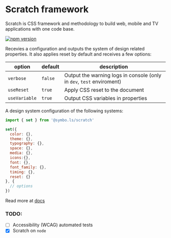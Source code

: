 # Scratch framework

Scratch is CSS framework and methodology to build web, mobile and TV applications with one code base. 

[![npm version](https://badge.fury.io/js/%40rackai%2Fscratch.svg)](https://badge.fury.io/js/%40rackai%2Fscratch)

Recevies a configuration and outputs the system of design related properties. It also applies reset by default and receives a few options:

| option | default | description |
| --- | --- | --- |
| `verbose` | `false` | Output the warning logs in console (only in `dev`, `test` enviroment) |
| `useReset` | `true` | Apply CSS reset to the document |
| `useVariable` | `true` | Output CSS variables in properties |

A design system configuration of the following systems:

```javascript
import { set } from '@symbo.ls/scratch'

set({
  color: {},
  theme: {},
  typography: {},
  space: {},
  media: {},
  icons:{},
  font: {},
  font_family: {},
  timing: {},
  reset: {}
}, { 
  // options
})
```

Read more at [docs](https://www.symbols.app/developersdesign-system)

### TODO:
- [ ] Accessibility (WCAG) automated  tests
- [x] Scratch on `node`
